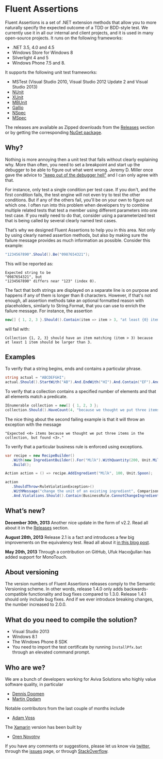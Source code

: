 Fluent Assertions
================

Fluent Assertions is a set of .NET extension methods that allow you to more naturally specify the expected outcome of a TDD or BDD-style test. We currently use it in all our internal and client projects, and it is used in many open-source projects. It runs on the following frameworks:

* .NET 3.5, 4.0 and 4.5
* Windows Store for Windows 8
* Silverlight 4 and 5
* Windows Phone 7.5 and 8. 
 
It supports the following unit test frameworks:

* MSTest (Visual Studio 2010, Visual Studio 2012 Update 2 and Visual Studio 2013)
* [NUnit](http://www.nunit.org/)
* [XUnit](http://xunit.codeplex.com/)
* [MBUnit](http://code.google.com/p/mb-unit/)
* [Gallio](http://code.google.com/p/mb-unit/)
* [NSpec](http://nspec.org/)
* [MSpec](https://github.com/machine/machine.specifications)

The releases are available as Zipped downloads from the [Releases](https://github.com/dennisdoomen/fluentassertions/releases) section or by getting the corresponding [NuGet package](https://www.nuget.org/packages/FluentAssertions).

Why?
----
Nothing is more annoying then a unit test that fails without clearly explaining why. More than often, you need to set a breakpoint and start up the debugger to be able to figure out what went wrong. Jeremy D. Miller once gave the advice to ["keep out of the debugger hell"](http://codebetter.com/jeremymiller/2005/08/18/testing-granularity-feedback-cycles-and-holistic-development/) and I can only agree with that.

For instance, only test a single condition per test case. If you don't, and the first condition fails, the test engine will not even try to test the other conditions. But if any of the others fail, you'll be on your own to figure out which one. I often run into this problem when developers try to combine multiple related tests that test a member using different parameters into one test case. If you really need to do that, consider using a parameterized test that is being called by several clearly named test cases.

That’s why we designed Fluent Assertions to help you in this area. Not only by using clearly named assertion methods, but also by making sure the failure message provides as much information as possible. Consider this example:

```csharp
"1234567890".Should().Be("0987654321");
```

This will be reported as: 
    
	Expected string to be
	"0987654321", but
	"1234567890" differs near "123" (index 0).

The fact that both strings are displayed on a separate line is on purpose and happens if any of them is longer than 8 characters. However, if that's not enough, all assertion methods take an optional formatted reason with placeholders, similarly to String.Format, that you can use to enrich the failure message. For instance, the assertion

```csharp
new[] { 1, 2, 3 }.Should().Contain(item => item > 3, "at least {0} item should be larger than 3", 1);
```

will fail with: 

	Collection {1, 2, 3} should have an item matching (item > 3) because at least 1 item should be larger than 3.

Examples
--------
To verify that a string begins, ends and contains a particular phrase.

```csharp
string actual = "ABCDEFGHI";
actual.Should().StartWith("AB").And.EndWith("HI").And.Contain("EF").And.HaveLength(9);
```

To verify that a collection contains a specified number of elements and that all elements match a predicate.

```csharp
IEnumerable collection = new[] { 1, 2, 3 };
collection.Should().HaveCount(4, "because we thought we put three items in the collection"))collection.Should().Contain(i => i > 0);
```

The nice thing about the second failing example is that it will throw an exception with the message 

	"Expected <4> items because we thought we put three items in the collection, but found <3>." 
To verify that a particular business rule is enforced using exceptions.

```csharp
var recipe = new RecipeBuilder()
   .With(new IngredientBuilder().For("Milk").WithQuantity(200, Unit.Milliliters))
   .Build();

Action action = () => recipe.AddIngredient("Milk", 100, Unit.Spoon);

action
   .ShouldThrow<RuleViolationException>()
   .WithMessage("change the unit of an existing ingredient", ComparisonMode.Substring)
   .And.Violations.Should().Contain(BusinessRule.CannotChangeIngredientQuanity);
```

What’s new?
-----------

**December 30th, 2013**
Another nice update in the form of v2.2. Read all about it in the [Releases](https://github.com/dennisdoomen/fluentassertions/releases/tag/v2.2) section.

**August 28th, 2013**
Release 2.1 is a fact and introduces a few big improvements on the equivalency test. Read all about it [in this blog post](http://www.dennisdoomen.net/2013/08/it-took-almost-year-but-fluent.html). 

**May 20th, 2013**
Through a contribution on GitHub, Ufuk Hacıoğulları has added support for MonoTouch.  
  
About versioning
----------------
The version numbers of Fluent Assertions releases comply to the Semantic Versioning scheme. In other words, release 1.4.0 only adds backwards-compatible functionality and bug fixes compared to 1.3.0. Release 1.4.1 should only include bug fixes. And if we ever introduce breaking changes, the number increased to 2.0.0.

What do you need to compile the solution?
-----------------------------
* Visual Studio 2013
* Windows 8.1
* The Windows Phone 8 SDK
* You need to import the test certificate by running `InstallPfx.bat` through an elevated command prompt. 

Who are we?
-----------
We are a bunch of developers working for Aviva Solutions who highly value software quality, in particular  
- [Dennis Doomen](https://twitter.com/ddoomen)  
- [Martin Opdam](https://twitter.com/mpopdam) 

Notable contributors from the last couple of months include
- [Adam Voss](https://github.com/vossad01)

The [Xamarin](https://github.com/onovotny/fluentassertions) version has been built by
- [Oren Novotny](https://twitter.com/onovotny)

If you have any comments or suggestions, please let us know via [twitter](https://twitter.com/search?q=fluentassertions&src=typd), through the [issues](https://github.com/dennisdoomen/FluentAssertions/issues) page, or through [StackOverflow](http://stackoverflow.com/questions/tagged/fluent-assertions).
